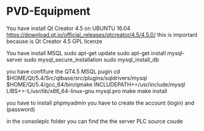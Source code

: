 # PVD-Equipment

You have install Qt Creator 4.5 on UBUNTU 16.04
https://download.qt.io/official_releases/qtcreator/4.5/4.5.0/
this is important because is Qt Creator 4.5 GPL licenze

You have install MSQL 
sudo apt-get update
sudo apt-get install mysql-server
sudo mysql_secure_installation
sudo mysql_install_db

you have confifure the  QT4.5 MSQL pugin 
cd $HOME/Qt/5.4/Src/qtbase/src/plugins/sqldrivers/mysql
$HOME/Qt/5.4/gcc_64/bin/qmake INCLUDEPATH+=/usr/include/mysql LIBS+=-L/usr/lib/x86_64-linux-gnu mysql.pro
make
make install

you have to install phpmyadmin 
you have to create the account (login)  and (password)

in the consoleplc folder you can find the the server PLC source coude
